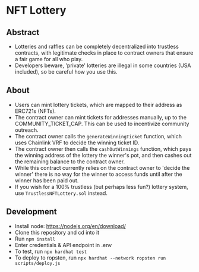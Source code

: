 # NFT Lottery 
## Abstract
- Lotteries and raffles can be completely decentralized into trustless contracts, with legitimate checks in place to contract owners that ensure a fair game for all who play.
- Developers beware, 'private' lotteries are illegal in some countries (USA included), so be careful how you use this.

## About
- Users can mint lottery tickets, which are mapped to their address as ERC721s (NFTs).
- The contract owner can mint tickets for addresses manually, up to the COMMUNITY_TICKET_CAP. This can be used to incentivize community outreach.
- The contract owner calls the `generateWinningTicket` function, which uses Chainlink VRF to decide the winning ticket ID.
- The contract owner then calls the `cashOutWinnings` function, which pays the winning address of the lottery the winner's pot, and then cashes out the remaining balance to the contract owner.
- While this contract currently relies on the contract owner to 'decide the winner' there is no way for the winner to access funds until after the winner has been paid out. 
- If you wish for a 100% trustless (but perhaps less fun?) lottery system, use `TrustlessNFTLottery.sol` instead.

## Development
- Install node: https://nodejs.org/en/download/
- Clone this repository and cd into it
- Run `npm install`
- Enter credentials & API endpoint in .env
- To test, run `npx hardhat test`
- To deploy to ropsten, run `npx hardhat --network ropsten run scripts/deploy.js`